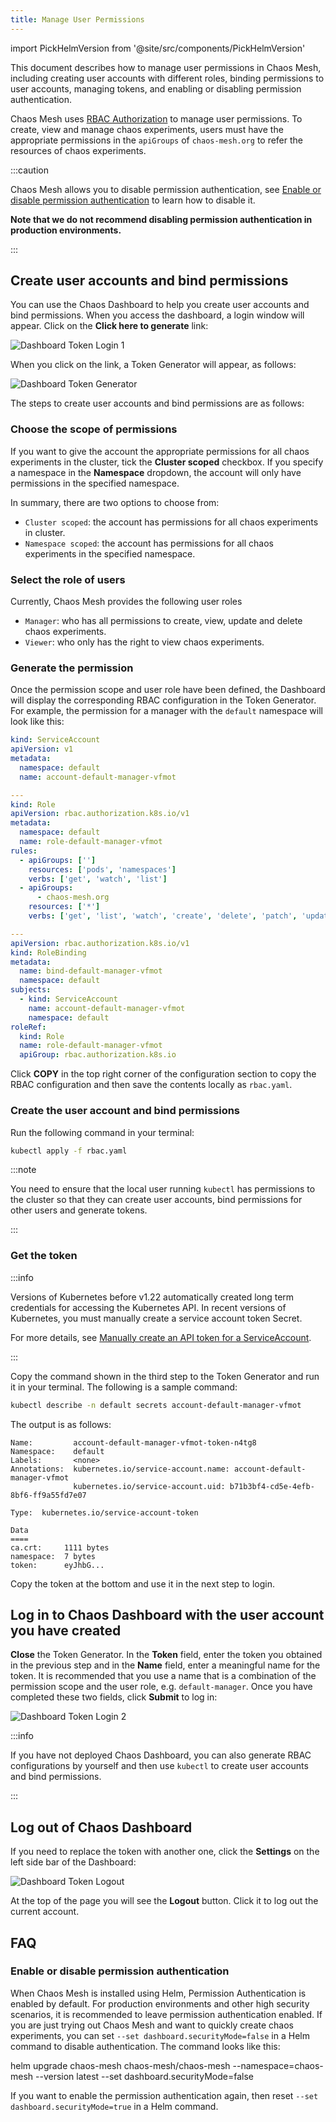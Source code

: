 ```yaml
---
title: Manage User Permissions
---
```


import PickHelmVersion from '@site/src/components/PickHelmVersion'

This document describes how to manage user permissions in Chaos Mesh, including creating user accounts with different roles, binding permissions to user accounts, managing tokens, and enabling or disabling permission authentication.

Chaos Mesh uses [RBAC Authorization](https://kubernetes.io/docs/reference/access-authn-authz/rbac/) to manage user permissions. To create, view and manage chaos experiments, users must have the appropriate permissions in the `apiGroups` of `chaos-mesh.org` to refer the resources of chaos experiments.

:::caution

Chaos Mesh allows you to disable permission authentication, see [Enable or disable permission authentication](#enable-or-disable-permission-authentication) to learn how to disable it.

**Note that we do not recommend disabling permission authentication in production environments.**

:::

## Create user accounts and bind permissions

You can use the Chaos Dashboard to help you create user accounts and bind permissions. When you access the dashboard, a login window will appear. Click on the **Click here to generate** link:

![Dashboard Token Login 1](img/dashboard_login1.png)

When you click on the link, a Token Generator will appear, as follows:

![Dashboard Token Generator](img/token_helper.png)

The steps to create user accounts and bind permissions are as follows:

### Choose the scope of permissions

If you want to give the account the appropriate permissions for all chaos experiments in the cluster, tick the **Cluster scoped** checkbox. If you specify a namespace in the **Namespace** dropdown, the account will only have permissions in the specified namespace.

In summary, there are two options to choose from:

- `Cluster scoped`: the account has permissions for all chaos experiments in cluster.
- `Namespace scoped`: the account has permissions for all chaos experiments in the specified namespace.

### Select the role of users

Currently, Chaos Mesh provides the following user roles

- `Manager`: who has all permissions to create, view, update and delete chaos experiments.
- `Viewer`: who only has the right to view chaos experiments.

### Generate the permission

Once the permission scope and user role have been defined, the Dashboard will display the corresponding RBAC configuration in the Token Generator. For example, the permission for a manager with the `default` namespace will look like this:

```yaml
kind: ServiceAccount
apiVersion: v1
metadata:
  namespace: default
  name: account-default-manager-vfmot

---
kind: Role
apiVersion: rbac.authorization.k8s.io/v1
metadata:
  namespace: default
  name: role-default-manager-vfmot
rules:
  - apiGroups: ['']
    resources: ['pods', 'namespaces']
    verbs: ['get', 'watch', 'list']
  - apiGroups:
      - chaos-mesh.org
    resources: ['*']
    verbs: ['get', 'list', 'watch', 'create', 'delete', 'patch', 'update']

---
apiVersion: rbac.authorization.k8s.io/v1
kind: RoleBinding
metadata:
  name: bind-default-manager-vfmot
  namespace: default
subjects:
  - kind: ServiceAccount
    name: account-default-manager-vfmot
    namespace: default
roleRef:
  kind: Role
  name: role-default-manager-vfmot
  apiGroup: rbac.authorization.k8s.io
```

Click **COPY** in the top right corner of the configuration section to copy the RBAC configuration and then save the contents locally as `rbac.yaml`.

### Create the user account and bind permissions

Run the following command in your terminal:

```bash
kubectl apply -f rbac.yaml
```

:::note

You need to ensure that the local user running `kubectl` has permissions to the cluster so that they can create user accounts, bind permissions for other users and generate tokens.

:::

### Get the token

:::info

Versions of Kubernetes before v1.22 automatically created long term credentials for accessing the Kubernetes API. In recent versions of Kubernetes, you must manually create a service account token Secret.

For more details, see [Manually create an API token for a ServiceAccount](https://kubernetes.io/docs/tasks/configure-pod-container/configure-service-account/#manually-create-an-api-token-for-a-serviceaccount).

:::

Copy the command shown in the third step to the Token Generator and run it in your terminal. The following is a sample command:

```bash
kubectl describe -n default secrets account-default-manager-vfmot
```

The output is as follows:

```log
Name:         account-default-manager-vfmot-token-n4tg8
Namespace:    default
Labels:       <none>
Annotations:  kubernetes.io/service-account.name: account-default-manager-vfmot
              kubernetes.io/service-account.uid: b71b3bf4-cd5e-4efb-8bf6-ff9a55fd7e07

Type:  kubernetes.io/service-account-token

Data
====
ca.crt:     1111 bytes
namespace:  7 bytes
token:      eyJhbG...
```

Copy the token at the bottom and use it in the next step to login.

## Log in to Chaos Dashboard with the user account you have created

**Close** the Token Generator. In the **Token** field, enter the token you obtained in the previous step and in the **Name** field, enter a meaningful name for the token. It is recommended that you use a name that is a combination of the permission scope and the user role, e.g. `default-manager`. Once you have completed these two fields, click **Submit** to log in:

![Dashboard Token Login 2](img/dashboard_login2.png)

:::info

If you have not deployed Chaos Dashboard, you can also generate RBAC configurations by yourself and then use `kubectl` to create user accounts and bind permissions.

:::

## Log out of Chaos Dashboard

If you need to replace the token with another one, click the **Settings** on the left side bar of the Dashboard:

![Dashboard Token Logout](img/token_logout.png)

At the top of the page you will see the **Logout** button. Click it to log out the current account.

## FAQ

### Enable or disable permission authentication

When Chaos Mesh is installed using Helm, Permission Authentication is enabled by default. For production environments and other high security scenarios, it is recommended to leave permission authentication enabled. If you are just trying out Chaos Mesh and want to quickly create chaos experiments, you can set `--set dashboard.securityMode=false` in a Helm command to disable authentication. The command looks like this:

<PickHelmVersion>
  helm upgrade chaos-mesh chaos-mesh/chaos-mesh --namespace=chaos-mesh --version latest --set dashboard.securityMode=false
</PickHelmVersion>

If you want to enable the permission authentication again, then reset `--set dashboard.securityMode=true` in a Helm command.
